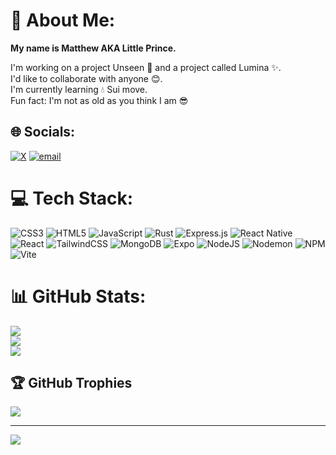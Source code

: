 # 💫 About Me:
**My name is Matthew AKA Little Prince.**

I'm working on a project Unseen 🙈 and a project called Lumina ✨.<br>I'd like to collaborate with anyone 😊.<br>I'm currently learning 💧 Sui move.<br>Fun fact: I'm not as old as you think I am 😎


## 🌐 Socials:
[![X](https://img.shields.io/badge/X-black.svg?logo=X&logoColor=white)](https://x.com/@Lil_Prince_1218) [![email](https://img.shields.io/badge/Email-D14836?logo=gmail&logoColor=white)](mailto:matthewmicheal2023@gmail.com) 

# 💻 Tech Stack:
![CSS3](https://img.shields.io/badge/css3-%231572B6.svg?style=for-the-badge&logo=css3&logoColor=white) ![HTML5](https://img.shields.io/badge/html5-%23E34F26.svg?style=for-the-badge&logo=html5&logoColor=white) ![JavaScript](https://img.shields.io/badge/javascript-%23323330.svg?style=for-the-badge&logo=javascript&logoColor=%23F7DF1E) ![Rust](https://img.shields.io/badge/rust-%23000000.svg?style=for-the-badge&logo=rust&logoColor=white) ![Express.js](https://img.shields.io/badge/express.js-%23404d59.svg?style=for-the-badge&logo=express&logoColor=%2361DAFB) ![React Native](https://img.shields.io/badge/react_native-%2320232a.svg?style=for-the-badge&logo=react&logoColor=%2361DAFB) ![React](https://img.shields.io/badge/react-%2320232a.svg?style=for-the-badge&logo=react&logoColor=%2361DAFB) ![TailwindCSS](https://img.shields.io/badge/tailwindcss-%2338B2AC.svg?style=for-the-badge&logo=tailwind-css&logoColor=white) ![MongoDB](https://img.shields.io/badge/MongoDB-%234ea94b.svg?style=for-the-badge&logo=mongodb&logoColor=white) ![Expo](https://img.shields.io/badge/expo-1C1E24?style=for-the-badge&logo=expo&logoColor=#D04A37) ![NodeJS](https://img.shields.io/badge/node.js-6DA55F?style=for-the-badge&logo=node.js&logoColor=white) ![Nodemon](https://img.shields.io/badge/NODEMON-%23323330.svg?style=for-the-badge&logo=nodemon&logoColor=%BBDEAD) ![NPM](https://img.shields.io/badge/NPM-%23CB3837.svg?style=for-the-badge&logo=npm&logoColor=white) ![Vite](https://img.shields.io/badge/vite-%23646CFF.svg?style=for-the-badge&logo=vite&logoColor=white)
# 📊 GitHub Stats:
![](https://github-readme-stats.vercel.app/api?username=MatthewTheCoder1218&theme=dark&hide_border=false&include_all_commits=false&count_private=false)<br/>
![](https://nirzak-streak-stats.vercel.app/?user=MatthewTheCoder1218&theme=dark&hide_border=false)<br/>
![](https://github-readme-stats.vercel.app/api/top-langs/?username=MatthewTheCoder1218&theme=dark&hide_border=false&include_all_commits=false&count_private=false&layout=compact)

## 🏆 GitHub Trophies
![](https://github-profile-trophy.vercel.app/?username=MatthewTheCoder1218&theme=radical&no-frame=false&no-bg=true&margin-w=4)

---
[![](https://visitcount.itsvg.in/api?id=MatthewTheCoder1218&icon=0&color=0)](https://visitcount.itsvg.in)
